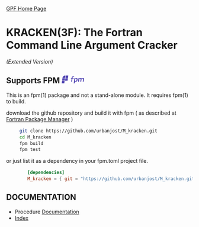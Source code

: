 [GPF Home Page](http://www.urbanjost.altervista.org/LIBRARY/libGPF/GPF.html)

# KRACKEN(3F): The Fortran Command Line Argument Cracker  
*(Extended Version)*

## Supports FPM ![fpm](docs/images/fpm_logo.gif)
This is an fpm(1) package and not a stand-alone module. It requires fpm(1)
to build.

   download the github repository and build it with 
   fpm ( as described at [Fortran Package Manager](https://github.com/fortran-lang/fpm) )
   
   ```bash
        git clone https://github.com/urbanjost/M_kracken.git
        cd M_kracken
        fpm build
        fpm test
   ```
   
   or just list it as a dependency in your fpm.toml project file.
   
```toml
        [dependencies]
        M_kracken = { git = "https://github.com/urbanjost/M_kracken.git" }
```
## DOCUMENTATION
  - Procedure [Documentation](https://urbanjost.github.io/M_kracken)
  - [Index](man3.html)
